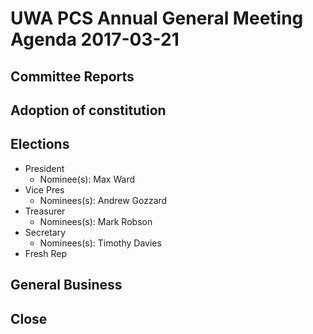 # UWA PCS Annual General Meeting Agenda 2017-03-21

## Committee Reports
## Adoption of constitution
## Elections
- President
  - Nominee(s): Max Ward
- Vice Pres
  - Nominees(s): Andrew Gozzard
- Treasurer
  - Nominees(s): Mark Robson
- Secretary
  - Nominees(s): Timothy Davies
- Fresh Rep
## General Business
## Close
